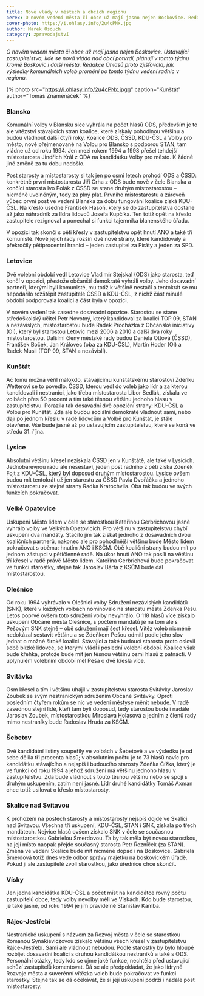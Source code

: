 ```yaml
---
title: Nové vlády v městech a obcích regionu
perex: O novém vedení města či obce už mají jasno nejen Boskovice. Redakce Ohlasů  zjišťovala, jak výsledky komunálních voleb promění po tomto týdnu vedení radnic v regionu.
cover-photo: https://i.ohlasy.info/2u4cPNx.jpg
author: Marek Osouch
category: zpravodajství
---
```


*O novém vedení města či obce už mají jasno nejen Boskovice. Ustavující zastupitelstva, kde se nová vláda nad obcí potvrdí, plánují v tomto týdnu kromě Boskovic i další města. Redakce Ohlasů proto zjišťovala, jak výsledky komunálních voleb promění po tomto týdnu vedení radnic v regionu.*

{% photo src="https://i.ohlasy.info/2u4cPNx.jpgg" caption="Kunštát" author="Tomáš Znamenáček" %}

### Blansko

Komunální volby v Blansku sice vyhrála na počet hlasů ODS, především je to ale vítězství stávajících stran koalice, které získaly pohodlnou většinu a budou vládnout další čtyři roky. Koalice ODS, ČSSD, KDU-ČSL a Volby pro město, nově přejmenované na Volbu pro Blansko s podporou STAN, tam vládne už od roku 1994. Jen mezi rokem 1994 a 1998 přešel tehdejší místostarosta Jindřich Král z ODA na kandidátku Volby pro město. K žádné jiné změně za tu dobu nedošlo.

Post starosty a místostarosty si tak jen po osmi letech prohodí ODS a ČSSD: konkrétně první místostarosta Jiří Crha z ODS bude nově v čele Blanska a končící starosta Ivo Polák z ČSSD se stane druhým místostarostou – nicméně uvolněným, tedy za plný plat. Prvního místostarostu a zároveň vůbec první post ve vedení Blanska za dobu fungování koalice získá KDU-ČSL. Na křeslo usedne František Hasoň, který se do zastupitelstva dostane až jako náhradník za lídra lidovců Josefa Kupčíka. Ten totiž opět na křeslo zastupitele rezignoval a ponechal si funkci tajemníka blanenského úřadu.

V opozici tak skončí s pěti křesly v zastupitelstvu opět hnutí ANO a také tři komunisté. Nově jejich řady rozšíří dvě nové strany, které kandidovaly a překročily pětiprocentní hranici – jeden zastupitel za Piráty a jeden za SPD.

### Letovice

Dvě volební období vedl Letovice Vladimír Stejskal (ODS) jako starosta, teď končí v opozici, přestože občanští demokraté vyhráli volby. Jeho dosavadní partneři, kterými byli komunisté, mu totiž k většině nestačí a tentokrát se mu nepodařilo rozštěpit zastupitele ČSSD a KDU-ČSL, z nichž část minulé období podporovala koalici a část byla v opozici.

V novém vedení tak zasedne dosavadní opozice. Starostou se stane středoškolský učitel Petr Novotný, který kandidoval za koalici TOP 09, STAN a nezávislých, místostarostou bude Radek Procházka z Občanské iniciativy (OI), který byl starostou Letovic mezi 2006 a 2010 a další dva roky místostarostou. Dalšími členy městské rady budou Daniela Ottová (ČSSD), František Boček, Jan Královec (oba za KDU-ČSL), Martin Hoder (OI) a Radek Musil (TOP 09, STAN a nezávislí).

### Kunštát

Ač tomu možná věřil málokdo, stávajícímu kunštátskému starostovi Zdeňku Wetterovi se to povedlo. ČSSD, kterou vedl do voleb jako lídr a za kterou kandidovali i nestraníci, jako třeba místostarosta Libor Sedlák, získala ve volbách přes 50 procent a tím také těsnou většinu jednoho hlasu v zastupitelstvu. Porazila tak dosavadní dvě opoziční strany: KDU-ČSL a Volbu pro Kunštát. Zda ale budou sociální demokraté vládnout sami, nebo dají po jednom křeslu v radě lidovcům a Volbě pro Kunštát, je stále otevřené. Vše bude jasné až po ustavujícím zastupitelstvu, které se koná ve středu 31. října.

### Lysice

Absolutní většinu křesel nezískala ČSSD jen v Kunštátě, ale také v Lysicích. Jednobarevnou radu ale nesestaví, jeden post radního z pěti získá Zdeněk Fojt z KDU-ČSL, který byl doposud druhým místostarostou. Lysice ovšem budou mít tentokrát už jen starostu za ČSSD Pavla Dvořáčka a jednoho místostarostu ze stejné strany Radka Kratochvila. Oba tak budou ve svých funkcích pokračovat.

### Velké Opatovice

Uskupení Město lidem v čele se starostkou Kateřinou Gerbrichovou jasně vyhrálo volby ve Velkých Opatovicích. Pro většinu v zastupitelstvu chybí uskupení dva mandáty. Stačilo jim tak získat jednoho z dosavadních dvou koaličních partnerů, nakonec ale pro pohodlnější většinu bude Město lidem pokračovat s oběma: hnutím ANO i KSČM. Obě koaliční strany budou mít po jednom zástupci v pětičlenné radě. Na úkor hnutí ANO tak posílí na většinu tří křesel v radě právě Město lidem. Kateřina Gerbrichová bude pokračovat ve funkci starostky, stejně tak Jaroslav Bárta z KSČM bude dál místostarostou.

### Olešnice

Od roku 1994 vyhrávalo v Olešnici volby Sdružení nezávislých kandidátů (SNK), které v každých volbách nominovalo na starostu města Zdeňka Pešu. Letos poprvé ovšem toto sdružení volby nevyhrálo. O 118 hlasů více získalo uskupení Občané města Olešnice, s počtem mandátů je na tom ale s Pešovým SNK stejně – obě sdružení mají šest křesel. Vítěz voleb nicméně nedokázal sestavit většinu a se Zdeňkem Pešou odmítl podle jeho slov jednat o možné široké koalici. Stávající a také budoucí starosta proto oslovil sobě blízké lidovce, se kterými vládl i poslední volební období. Koalice však bude křehká, protože bude mít jen těsnou většinu osmi hlasů z patnácti. V uplynulém volebním období měl Peša o dvě křesla více.

### Svitávka

Osm křesel a tím i většinu uhájil v zastupitelstvu starosta Svitávky Jaroslav Zoubek se svým nestranickým sdružením Občané Svitávky. Oproti posledním čtyřem rokům se nic ve vedení městyse měnit nebude. V radě zasednou stejní lidé, kteří tam byli doposud, tedy starostou bude i nadále Jaroslav Zoubek, místostarostkou Miroslava Holasová a jedním z členů rady mimo nestraníky bude Radoslav Hruda za KSČM.

### Šebetov

Dvě kandidátní listiny soupeřily ve volbách v Šebetově a ve výsledku je od sebe dělila tři procenta hlasů; v absolutním počtu je to 73 hlasů navíc pro kandidátku stávajícího a nejspíš i budoucího starosty Zdeňka Čížka, který je ve funkci od roku 1994 a jehož sdružení má většinu jednoho hlasu v zastupitelstvu. Zda bude vládnout s touto těsnou většinu nebo se spojí s druhým uskupením, zatím není jasné. Lídr druhé kandidátky Tomáš Axman chce totiž usilovat o křeslo místostarosty.

### Skalice nad Svitavou

K prohození na postech starosty a místostarosty nejspíš dojde ve Skalici nad Svitavou. Všechna tři uskupení, KDU-ČSL, STAN i SNK, získala po třech mandátech. Nejvíce hlasů ovšem získalo SNK v čele se současnou místostarostkou Gabrielou Šmerdovou. Ta by tak měla být novou starostkou, na její místo naopak přejde současný starosta Petr Řezníček (za STAN). Změna ve vedení Skalice bude mít nicméně dopad i na Boskovice. Gabriela Šmerdová totiž dnes vede odbor správy majetku na boskovickém úřadě. Pokud ji ale zastupitelé zvolí starostkou, jako úřednice chce skončit.

### Vísky

Jen jedna kandidátka KDU-ČSL a počet míst na kandidátce rovný počtu zastupitelů obce, tedy volby nevolby měli ve Vískách. Kdo bude starostou, je také jasné, od roku 1994 je jím pravidelně Stanislav Kamba.

### Rájec-Jestřebí

Nestranické uskupení s názvem za Rozvoj města v čele se starostkou Romanou Synakieviczovou získalo většinu všech křesel v zastupitelstvu Rájce-Jestřebí. Sami ale vládnout nebudou. Podle starostky by bylo hloupé rozbíjet dosavadní koalici s druhou kandidátkou nestraníků a také s ODS. Personální otázky, tedy kdo se ujme jaké funkce, nechtěla před ustavující schůzí zastupitelů komentovat. Dá se ale předpokládat, že jako lídryně Rozvoje města a suverénní vítězka voleb bude pokračovat ve funkci starostky. Stejně tak se dá očekávat, že si její uskupení podrží i nadále post místostarosty.
